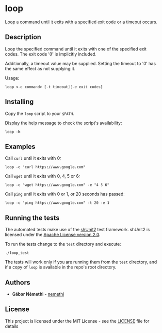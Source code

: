 # loop

Loop a command until it exits with a specified exit code or a timeout occurs.

## Description

Loop the specified command until it exits with one of the specified exit codes.
The exit code '0' is implicitly included.

Additionally, a timeout value may be supplied.
Setting the timeout to '0' has the same effect as not supplying it.

Usage:
```
loop <-c command> [-t timeout][-e exit codes]
```

## Installing

Copy the `loop` script to your `$PATH`.

Display the help message to check the script's availability:

```
loop -h
```

## Examples

Call `curl` until it exits with 0:
```
loop -c "curl https://www.google.com"
```

Call `wget` until it exits with 0, 4, 5 or 6:
```
loop -c "wget https://www.google.com" -e "4 5 6"
```

Call `ping` until it exits with 0 or 1, or 20 seconds has passed:
```
loop -c "ping https://www.google.com" -t 20 -e 1
```

## Running the tests

The automated tests make use of the [shUnit2](https://github.com/kward/shunit2) test framework.
shUnit2 is licensed under the [Apache License version 2.0](https://www.apache.org/licenses/LICENSE-2.0).

To run the tests change to the `test` directory and execute:
```
./loop_test
```
The tests will work only if you are running them from the `test` directory,
and if a copy of `loop` is available in the repo's root directory.

## Authors

* **Gábor Némethi** - [nemethi](https://github.com/nemethi)

## License

This project is licensed under the MIT License - see the [LICENSE](LICENSE) file for details
